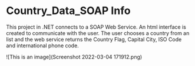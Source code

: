 # Country_Data_SOAP Info

This project in .NET connects to a SOAP Web Service. An html interface is created to communicate with the user. The user chooses a country from an list and the web service returns the Country Flag, Capital City, ISO Code and international phone code.

![This is an image](Screenshot 2022-03-04 171912.png)
